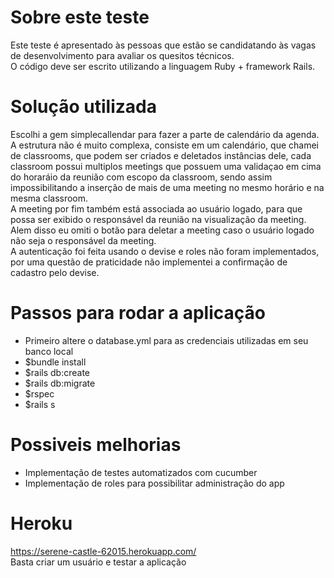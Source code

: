 # Sobre este teste
Este teste é apresentado às pessoas que estão se candidatando às vagas de desenvolvimento para avaliar os quesitos técnicos.  
O código deve ser escrito utilizando a linguagem Ruby + framework Rails.
# Solução utilizada
 Escolhi a gem simplecallendar para fazer a parte de calendário da agenda.  
 A estrutura não é muito complexa, consiste em um calendário, que chamei de classrooms, que podem ser criados e deletados instâncias dele, cada classroom possui multiplos meetings que possuem uma validaçao em cima do horaráio da reunião com escopo da classroom, sendo assim impossibilitando a inserção de mais de uma meeting no mesmo horário e na mesma classroom.  
 A meeting por fim também está associada ao usuário logado, para que possa ser exibido o responsável da reunião na visualização da meeting. Alem disso eu omiti o botão para deletar a meeting caso o usuário logado não seja o responsável da meeting.  
 A autenticação foi feita usando o devise e roles não foram implementados, por uma questão de praticidade não implementei a confirmação de cadastro pelo devise.
# Passos para rodar a aplicação
- Primeiro altere o database.yml para as credenciais utilizadas em seu banco local
- $bundle install
- $rails db:create
- $rails db:migrate
- $rspec
- $rails s
# Possiveis melhorias
- Implementação de testes automatizados com cucumber  
- Implementação de roles para possibilitar administração do app  
# Heroku
https://serene-castle-62015.herokuapp.com/  
Basta criar um usuário e testar a aplicação
